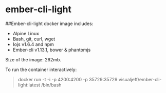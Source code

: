 ember-cli-light
===============

##Ember-cli-light docker image includes:

* Alpine Linux
* Bash, git, curl, wget
* Iojs v1.6.4 and npm
* Ember-cli v1.13.1, bower & phantomjs

Size of the image: 262mb.

To run the container interactively:

> docker run -t -i -p 4200:4200 -p 35729:35729 visualjeff/ember-cli-light:latest /bin/bash


